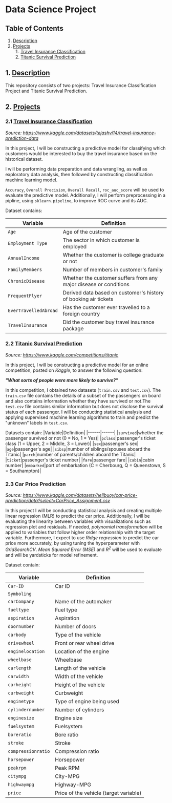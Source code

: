 # Data Science Project

## Table of Contents
1. [Description](#description)
2. [Projects](#projects)
    1. [Travel Insurance Classification](#travel-insurance)
    2. [Titanic Survival Prediction](#titanic)

## 1. [Description](description)
This repository consists of two projects: Travel Insurance Classification Project and Titanic Survival Prediction.

## 2. [Projects](projects)

### 2.1 [Travel Insurance Classification](travel-insurance)
*Source: https://www.kaggle.com/datasets/tejashvi14/travel-insurance-prediction-data*

In this project, I will be constructing a predictive model for classifying which customers would be interested to buy the travel insurance based on the historical dataset.

I will be performing data preparation and data wrangling, as well as exploratory data analysis, then followed by constructing classification machine learning model. 

`Accuracy`, `Overall Precision`, `Overall Recall`, `roc_auc_score` will be used to evaluate the predictive model. Additionally, I will perform preprocessing in a pipline, using `sklearn.pipeline`, to improve ROC curve and its AUC. 

Dataset contains:

|Variable|Definition|
|-----|------|
|`Age`|Age of the customer|
|`Employment Type`|The sector in which customer is employed|
|`AnnualIncome`|Whether the customer is college graduate or not|
|`FamilyMembers`|Number of members in customer's family|
|`ChronicDisease`|Whether the customer suffers from any major disease or conditions|
|`FrequentFlyer`|Derived data based on customer's history of booking air tickets|
|`EverTravelledAbroad`|Has the customer ever travelled to a foreign country|
|`TravelInsurance`|Did the customer buy travel insurance package|

### 2.2 [Titanic Survival Prediction](titanic)
*Source: https://www.kaggle.com/competitions/titanic*

In this project, I will be constructing a predictive model for an online competition, posted on *Kaggle*, to answer the following question:

***"What sorts of people were more likely to survive?"***

In this competition, I obtained two datasets (`train.csv` and `test.csv`). The `train.csv` file contains the details of a subset of the passengers on board and also contains information whether they have survived or not.The `test.csv` file contains similar information but does not disclose the survival status of each passenger. I will be conducting statistical analysis and applying supervised machine learning algorithms to train and predict the "unknown" labels in `test.csv`. 

Datasets contain:
|Variable|Definition|
|------|------|
|`survived`|whether the passenger survived or not (0 = No, 1 = Yes)|
|`pclass`|passenger's ticket class (1 = Upper, 2 = Middle, 3 = Lower)|
|`sex`|passenger's sex|
|`age`|passenger's age|
|`sibsp`|number of siblings/spouses aboard the Titanic|
|`parch`|number of parents/children aboard the Titanic|
|`ticket`|passenger's ticket number|
|`fare`|passenger fare|
|`cabin`|cabin number|
|`embarked`|port of embarkation (C = Cherbourg, Q = Queenstown, S = Southampton)|

### 2.3 Car Price Prediction
 *Source: https://www.kaggle.com/datasets/hellbuoy/car-price-prediction/data?select=CarPrice_Assignment.csv*

In this project I will be conducting statistical analysis and creating multiple linear regression (MLR) to predict the car price. Additionally, I will be evaluating the linearity between variables with visualizations such as regression plot and residuals. If needed, *polynomial transformation* will be applied to variables that follow higher order relationship with the target variable. Furthermore, I expect to use *Ridge regression* to predict the car price more accurately, by using tuning the hyperparameter with *GridSearchCV*. 
*Mean Squared Error (MSE)* and *$R^{2}$* will be used to evaluate and will be yardsticks for model refinement.

Dataset contain:

|Variable|Definition|
|------|------|
|`Car-ID`|Car ID|
|`Symboling`||
|`carCompany`|Name of the automaker|
|`fueltype`|Fuel type|
|`aspiration`|Aspiration|
|`doornumber`|Number of doors|
|`carbody`|Type of the vehicle|
|`drivewheel`|Front or rear wheel drive|
|`enginelocation`|Location of the engine|
|`wheelbase`|Wheelbase|
|`carlength`|Length of the vehicle|
|`carwidth`|Width of the vehicle|
|`carheight`|Height of the vehicle|
|`curbweight`|Curbweight|
|`enginetype`|Type of engine being used|
|`cylindernumber`|Number of cylinders|
|`enginesize`|Engine size|
|`fuelsystem`|Fuelsystem|
|`boreratio`|Bore ratio|
|`stroke`|Stroke|
|`compressionratio`|Compression ratio|
|`horsepower`|Horsepower|
|`peakrpm`|Peak RPM|
|`citympg`|City-MPG|
|`highwaympg`|Highway-MPG|
|`price`|Price of the vehicle (target variable)|